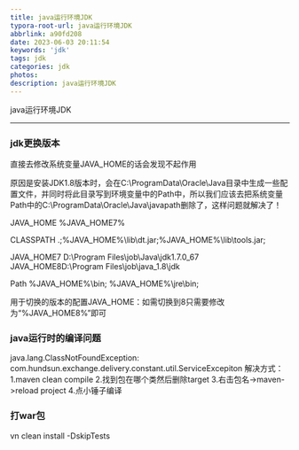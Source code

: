 ```yaml
---
title: java运行环境JDK
typora-root-url: java运行环境JDK
abbrlink: a90fd208
date: 2023-06-03 20:11:54
keywords: 'jdk'
tags: jdk
categories: jdk
photos:
description: java运行环境JDK
---
```


java运行环境JDK

<!--more-->

------



### jdk更换版本  

直接去修改系统变量JAVA_HOME的话会发现不起作用

原因是安装JDK1.8版本时，会在C:\ProgramData\Oracle\Java目录中生成一些配置文件，并同时将此目录写到环境变量中的Path中，所以我们应该去把系统变量Path中的C:\ProgramData\Oracle\Java\javapath删除了，这样问题就解决了！ 

JAVA_HOME
%JAVA_HOME7%

CLASSPATH
.;%JAVA_HOME%\lib\dt.jar;%JAVA_HOME%\lib\tools.jar; 

JAVA_HOME7
D:\Program Files\job\Java\jdk1.7.0_67 JAVA_HOME8D:\Program Files\job\java_1.8\jdk 

Path
%JAVA_HOME%\bin;
%JAVA_HOME%\jre\bin; 

用于切换的版本的配置JAVA_HOME：如需切换到8只需要修改为“%JAVA_HOME8%”即可



### java运行时的编译问题

java.lang.ClassNotFoundException: com.hundsun.exchange.delivery.constant.util.ServiceExcepiton
解决方式：1.maven clean compile 2.找到包在哪个类然后删除target   3.右击包名->maven->reload project 4.点小锤子编译 

### 打war包

vn clean install -DskipTests